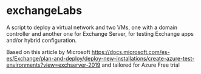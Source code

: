 # exchangeLabs
A script to deploy a virtual network and two VMs, one with a domain controller and another one for Exchange Server, for testing Exchange apps and/or hybrid configuration.

Based on this article by Microsoft https://docs.microsoft.com/es-es/Exchange/plan-and-deploy/deploy-new-installations/create-azure-test-environments?view=exchserver-2019 and tailored for Azure Free trial
